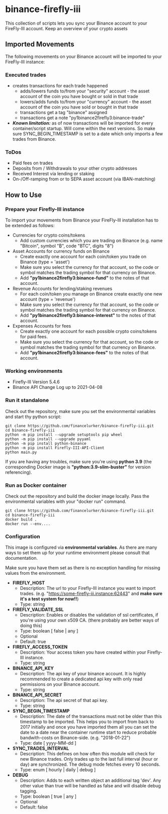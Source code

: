 # binance-firefly-iii

This collection of scripts lets you sync your Binance account to your FireFly-III account. Keep an overview of your crypto assets 

## Imported Movements

The following movements on your Binance account will be imported to your FireFly-III instance:

### Executed trades
- creates transactions for each trade happened
  - adds/lowers funds to/from your "security" account - the asset account of the coin you have bought or sold in that trade
  - lowers/adds funds to/from your "currency" account - the asset account of the coin you have sold or bought in that trade
  - transactions get a tag "binance" assigned
  - transactions get a note "py1binance2firefly3:binance-trade"
- _**Known limitation:**_ as of now transactions will be imported for every container/script startup. Will come within the next versions. So make sure SYNC_BEGIN_TIMESTAMP is set to a date which only imports a few trades from Binance.

### ToDos

- Paid fees on trades
- Deposits from / Withdrawals to your other crypto addresses
- Received Interest vía lending or staking
- On-/Off-ramping from or to SEPA asset account (via IBAN-matching)

## How to Use

### Prepare your Firefly-III instance

To import your movements from Binance your FireFly-III installation has to be extended as follows:

- Currencies for crypto coins/tokens
  - Add custom currencies which you are trading on Binance (e.g. name "Bitcoin", symbol "₿", code "BTC", digits "8")
- Asset Accounts for currency funds on Binance
  - Create exactly one account for each coin/token you trade on Binance (type = 'asset')
  - Make sure you select the currency for that account, so the code or symbol matches the trading symbol for that currency on Binance.
  - Add **"py1binance2firefly3:binance-fund"** to the notes of that account.
- Revenue Accounts for lending/staking revenues
  - For each coin/token you manage on Binance create exactly one new account (type = 'revenue')
  - Make sure you select the currency for that account, so the code or symbol matches the trading symbol for that currency on Binance.
  - Add **"py1binance2firefly3:binance-interest"** to the notes of that account.
- Expenses Accounts for fees
  - Create exactly one account for each possible crypto coins/tokens for paid fees.
  - Make sure you select the currency for that account, so the code or symbol matches the trading symbol for that currency on Binance.
  - Add **"py1binance2firefly3:binance-fees"** to the notes of that account.

### Working environments

- Firefly-III Version 5.4.6
- Binance API Change Log up to 2021-04-08

### Run it standalone

Check out the repository, make sure you set the environmental variables and start thy python script:

```
git clone https://github.com/financelurker/binance-firefly-iii.git
cd binance-firefly-iii
python -m pip install --upgrade setuptools pip wheel
python -m pip install --upgrade pyyaml
python -m pip install python-binance
python -m pip install Firefly-III-API-Client
python main.py
```

If you are having any troubles, make sure you're using **python 3.9** (the corresponding Docker image is **"python:3.9-slim-buster"** for version referencing).

### Run as Docker container

Check out the repository and build the docker image locally. Pass the environmental variables with your "docker run" command.

```
git clone https://github.com/financelurker/binance-firefly-iii.git
cd binance-firefly-iii
docker build .
docker run --env....
```

### Configuration

This image is configured via **environmental variables**. As there are many ways to set them up for your runtime environment please consult that documentation.

Make sure you have them set as there is no exception handling for missing values from the environment.
- **FIREFLY_HOST**
  - Description: The url to your Firefly-III instance you want to import trades. (e.g. "https://some-firefly-iii.instance:62443" and **make sure it's a test system for now!!**)
  - Type: string
- **FIREFLY_VALIDATE_SSL**
  - Description: Enables or disables the validation of ssl certificates, if you're using your own x509 CA.
    (there probably are better ways of doing this)
  - Type: boolean [ false | any ]
  - Optional
  - Default: true
- **FIREFLY_ACCESS_TOKEN**
  - Description: Your access token you have created within your Firefly-III instance.
  - Type: string
- **BINANCE_API_KEY**
  - Description: The api key of your binance account. It is highly recommended to create a dedicated api key with only read permissions on your Binance account.
  - Type: string
- **BINANCE_API_SECRET**
  - Description: The api secret of that api key.
  - Type: string
- **SYNC_BEGIN_TIMESTAMP**
  - Description: The date of the transactions must not be older than this timestamp to be imported. This helps you to import from back to 2017 initially and once you have imported them all you can set the date to a date near the container runtime start to reduce probable bandwith-costs on Binance-side. (e.g. "2018-01-22")
  - Type: date [ yyyy-MM-dd ]
- **SYNC_TRADES_INTERVAL**
  - Description: This defines on how often this module will check for new Binance trades.
    Only trades up to the last full interval (hour or day) are synchronized.
    The debug mode fetches every 10 seconds.
  - Type: enum [ hourly | daily | debug ]
- **DEBUG**
  - Description: Adds to each written object an additional tag 'dev'. Any other value than true will be handled as false and will disable debug tagging.
  - Type: boolean [ true | any ]
  - Optional
  - Default: false
